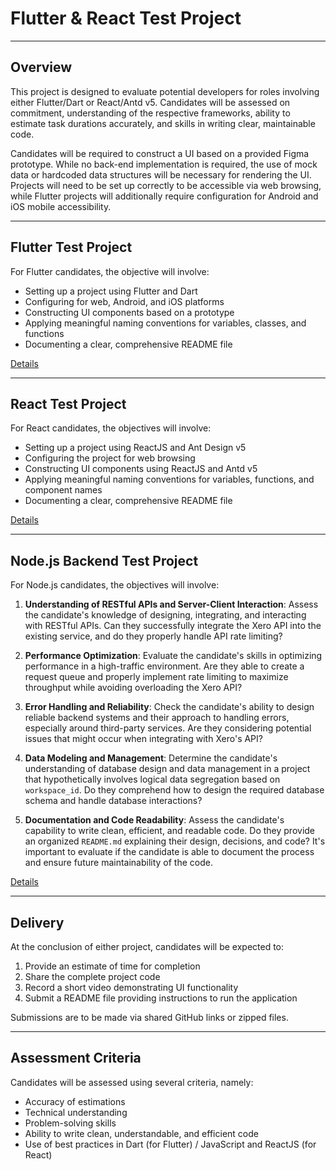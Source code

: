 # Flutter & React Test Project

***

## Overview 

This project is designed to evaluate potential developers for roles involving either Flutter/Dart or React/Antd v5. Candidates will be assessed on commitment, understanding of the respective frameworks, ability to estimate task durations accurately, and skills in writing clear, maintainable code. 

Candidates will be required to construct a UI based on a provided Figma prototype. While no back-end implementation is required, the use of mock data or hardcoded data structures will be necessary for rendering the UI. Projects will need to be set up correctly to be accessible via web browsing, while Flutter projects will additionally require configuration for Android and iOS mobile accessibility.

---

## Flutter Test Project

For Flutter candidates, the objective will involve:

- Setting up a project using Flutter and Dart
- Configuring for web, Android, and iOS platforms
- Constructing UI components based on a prototype 
- Applying meaningful naming conventions for variables, classes, and functions
- Documenting a clear, comprehensive README file

[Details](flutter.md)

---

## React Test Project

For React candidates, the objectives will involve:

- Setting up a project using ReactJS and Ant Design v5
- Configuring the project for web browsing
- Constructing UI components using ReactJS and Antd v5
- Applying meaningful naming conventions for variables, functions, and component names
- Documenting a clear, comprehensive README file

[Details](react.md)

---

## Node.js Backend Test Project

For Node.js candidates, the objectives will involve:

1. **Understanding of RESTful APIs and Server-Client Interaction**: Assess the candidate's knowledge of designing, integrating, and interacting with RESTful APIs. Can they successfully integrate the Xero API into the existing service, and do they properly handle API rate limiting?
  
2. **Performance Optimization**: Evaluate the candidate's skills in optimizing performance in a high-traffic environment. Are they able to create a request queue and properly implement rate limiting to maximize throughput while avoiding overloading the Xero API?

3. **Error Handling and Reliability**: Check the candidate's ability to design reliable backend systems and their approach to handling errors, especially around third-party services. Are they considering potential issues that might occur when integrating with Xero's API?

4. **Data Modeling and Management**: Determine the candidate's understanding of database design and data management in a project that hypothetically involves logical data segregation based on `workspace_id`. Do they comprehend how to design the required database schema and handle database interactions?

5. **Documentation and Code Readability**: Assess the candidate's capability to write clean, efficient, and readable code. Do they provide an organized `README.md` explaining their design, decisions, and code? It's important to evaluate if the candidate is able to document the process and ensure future maintainability of the code.

[Details](node.md)

---

## Delivery 

At the conclusion of either project, candidates will be expected to:

1. Provide an estimate of time for completion
2. Share the complete project code 
3. Record a short video demonstrating UI functionality 
4. Submit a README file providing instructions to run the application

Submissions are to be made via shared GitHub links or zipped files. 

---

## Assessment Criteria

Candidates will be assessed using several criteria, namely:

- Accuracy of estimations
- Technical understanding
- Problem-solving skills
- Ability to write clean, understandable, and efficient code
- Use of best practices in Dart (for Flutter) / JavaScript and ReactJS (for React)

